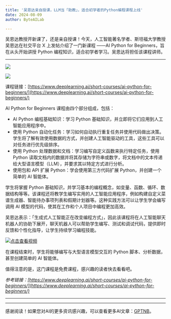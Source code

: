 ```yaml
---
title: '吴恩达亲自授课，LLM当「助教」，适合初学者的Python编程课程上线'
date: 2024-08-09
author: ByteAILab

---
```


吴恩达教授开新课了，还是亲自授课！今天，人工智能著名学者、斯坦福大学教授吴恩达在社交平台 X 上发帖介绍了一门新课程 ——AI Python for Beginners，旨在从头开始讲授 Python 编程知识，适合初学者学习。吴恩达将担任该课程讲师。

---


![](https://image.jiqizhixin.com/uploads/editor/1d32ae2f-869e-429e-89ba-0bef06483f34/640.png)

![](https://image.jiqizhixin.com/uploads/editor/741cff78-94a8-4157-8023-a97d488b4afb/640.png)

课程链接：[https://www.deeplearning.ai/short-courses/ai-python-for-beginners/](https://www.deeplearning.ai/short-courses/ai-python-for-beginners/)

AI Python for Beginners 课程由四个部分组成，包括：

- AI Python 编程基础知识：学习 Python 基础知识，并立即将它们应用到人工智能应用程序中。
- 使用 Python 自动化任务：学习如何自动执行重复任务并使用代码做出决策。学生将了解有效使用数据的方式，并创建人工智能驱动的工具，这些工具可以对任务进行优先级排序。
- 使用 Python 处理数据和文档：学习编写自定义函数来执行特定任务，使用 Python 读取文档内的数据并将其存储为字符串或数字，将文档中的文本传递给大型语言模型（LLM），并要求其以特定方式进行分析。
- 使用包和 API 扩展 Python：学会使用第三方代码扩展 Python，并创建一个简单的 AI 智能体。

学生将掌握 Python 基础知识，并学习基本的编程概念，如变量、函数、循环、数据结构等等。该课程还将教学生编写实用的人工智能应用程序，例如构建自定义菜谱生成器、智能待办事项列表和假期计划器等。这种实践方法可以让学生学会编写调用 AI 模型的代码，使其在工作和个人项目中编程更加高效。

吴恩达表示：「生成式人工智能正在改变编程方式」，因此该课程将在人工智能聊天机器人的协助下展开，聊天机器人可以帮助学生编写、测试和调试代码，提供即时反馈和个性化指导，让学生持续学习编程技能。

[![点击查看视频](https://image.jiqizhixin.com/uploads/editor/d959fb1b-7541-4965-afe9-8cc43ffccd3e/1723107456094.png)](https://v.qq.com/iframe/player.html?vid=wxv_3581931996634529792&width=386&height=217.125&auto=0)

在课程结束时，学生将能够编写与大型语言模型交互的 Python 脚本、分析数据，甚至创建简单的 AI 智能体。

值得注意的是，这门课程是免费课程，感兴趣的读者快去看看吧。

*参考链接：[https://www.deeplearning.ai/short-courses/ai-python-for-beginners/](https://www.deeplearning.ai/short-courses/ai-python-for-beginners/)*

---
---
感谢阅读！如果您对AI的更多资讯感兴趣，可以查看更多AI文章：[GPTNB](https://gptnb.com)。